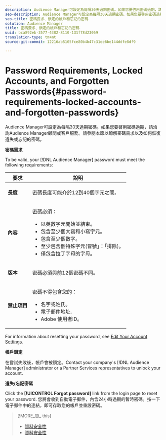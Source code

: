```yaml
---
description: Audience Manager可設定為每隔30天過期密碼。如果您要啓用密碼過期，請洽詢Audience Manager顧問或客戶服務。請參閱本節以瞭解密碼需求以及如何恢復遺失或忘記的密碼。
seo-description: Audience Manager可設定為每隔30天過期密碼。如果您要啓用密碼過期，請洽詢Audience Manager顧問或客戶服務。請參閱本節以瞭解密碼需求以及如何恢復遺失或忘記的密碼。
seo-title: 密碼要求、鎖定的帳戶和忘記的密碼
solution: Audience Manager
title: 密碼要求、鎖定的帳戶和忘記的密碼
uuid: bca892eb-3577-4382-8110-131f78d23069
translation-type: tm+mt
source-git-commit: 12216ab5105fce80b4b47c31ee6be144ddfe8df9

---
```



# Password Requirements, Locked Accounts, and Forgotten Passwords{#password-requirements-locked-accounts-and-forgotten-passwords}

Audience Manager可設定為每隔30天過期密碼。如果您要啓用密碼過期，請洽詢Audience Manager顧問或客戶服務。請參閱本節以瞭解密碼需求以及如何恢復遺失或忘記的密碼。

<!-- 

c_password_requirements.xml

 -->

**密碼需求**

To be valid, your [!DNL Audience Manager] password must meet the following requirements:

<table id="table_9B79E9F634664F6B995649E3158CCF20"> 
 <thead> 
  <tr> 
   <th colname="col1" class="entry"> 要求 </th> 
   <th colname="col2" class="entry"> 說明 </th> 
  </tr> 
 </thead>
 <tbody> 
  <tr> 
   <td colname="col1"> <p> <b>長度</b> </p> </td> 
   <td colname="col2"> <p>密碼長度可能介於12到40個字元之間。 </p> </td> 
  </tr> 
  <tr> 
   <td colname="col1"> <p> <b>內容</b> </p> </td> 
   <td colname="col2"> <p>密碼必須： </p> <p> 
     <ul id="ul_70F64B9DE90E463098DFA8AB8349CF0B"> 
      <li id="li_2FBA66E47F4A4E1BB01DE3722821E100">以英數字元開始並結束。 </li> 
      <li id="li_1390D4C9A48944B68B891EE6CB734BBC">包含至少個大寫和小寫字元。 </li> 
      <li id="li_B75B64A005804262BAAF0F1901D63358">包含至少個數字。 </li> 
      <li id="li_28452022AF4743B8B159187BBD10890A">至少包含個特殊字元(冒號」：「排除)。 </li> 
      <li id="li_C02B931ABAB84FFE9B87AEBAEDF34EF3">僅包含拉丁字母的字母。 </li> 
     </ul> </p> </td> 
  </tr> 
  <tr> 
   <td colname="col1"> <p> <b>版本</b> </p> </td> 
   <td colname="col2"> <p> 密碼必須與前12個密碼不同。 </p> </td> 
  </tr> 
  <tr> 
   <td colname="col1"> <p> <b>禁止項目</b> </p> </td> 
   <td colname="col2"> <p> 密碼不得包含您的： </p> <p> 
     <ul id="ul_08DE186AF56E401B933256E69279847A"> 
      <li id="li_CC854F7F86484774A76CCF927E1400B4">名字或姓氏。 </li> 
      <li id="li_74ACCF3DE717473B8AB9B1720DD891E7">電子郵件地址. </li> 
      <li id="li_09C1F699BF6843ACAB4E68D2F57461AB"><span class="keyword"> Adobe</span> 使用者ID。 </li> 
     </ul> </p> </td> 
  </tr> 
 </tbody> 
</table>

For information about resetting your password, see [Edit Your Account Settings](../features/administration/edit-account-settings.md).

**帳戶鎖定**

在嘗試失敗後，帳戶會被鎖定。Contact your company&#39;s [!DNL Audience Manager] administrator or a Partner Services representatives to unlock your account.

**遺失/忘記密碼**

Click the **[!UICONTROL Forgot password]** link from the login page to reset your password. 您將會收到自動電子郵件，內含24小時過期的暫時密碼。按一下電子郵件中的連結，即可存取您的帳戶並重設密碼。

>[!MORE_贊_ this]
>
>* [資料安全性](../overview/data-security-and-privacy/data-security.md)
>* [資料安全性](../overview/data-security-and-privacy/data-privacy.md)

